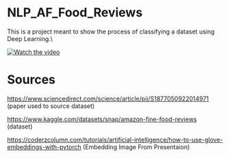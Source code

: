 # NLP_AF_Food_Reviews

This is a project meant to show the process of classifying a dataset using Deep Learning.\

[![Watch the video](https://img.youtube.com/vi/7ma41lAB8cM/maxresdefault.jpg)](https://youtu.be/7ma41lAB8cM)

# Sources
https://www.sciencedirect.com/science/article/pii/S1877050922014971 (paper used to source dataset)

https://www.kaggle.com/datasets/snap/amazon-fine-food-reviews (dataset)

https://coderzcolumn.com/tutorials/artificial-intelligence/how-to-use-glove-embeddings-with-pytorch (Embedding Image From Presentaion)

